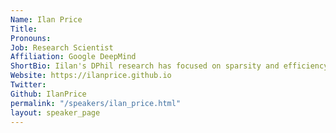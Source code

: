 ```yaml
---
Name: Ilan Price
Title: 
Pronouns: 
Job: Research Scientist
Affiliation: Google DeepMind
ShortBio: Iilan's DPhil research has focused on sparsity and efficiency in deep learning, and he has have also spent some time working on deep learning for weather forecasting. Beyond these topics he has a broad set of research areas - from AI4science to new model architectures to factuality and attribution in LLMs to applications of Machine Learning for social good. He has a relatively diverse and interdisciplinary background which includes substantial leadership and organisational experience. Prior to the DPhil, he completed an MSc in Mathematical Modelling and Scientific Computing at Oxford, and received an undergraduate degree in Applied Mathematics and Philosophy from the University of Cape Town. Along the way he has also done a few non-research related things like running a social justice oriented youth organization in South Africa.
Website: https://ilanprice.github.io
Twitter: 
Github: IlanPrice
permalink: "/speakers/ilan_price.html"
layout: speaker_page
---
```


